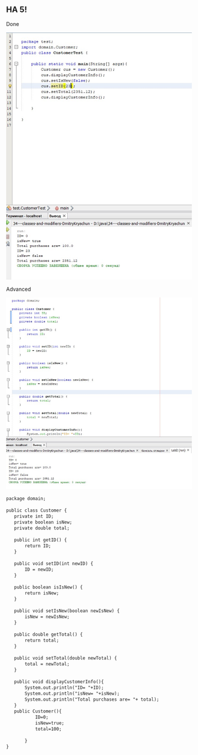 ## НА 5!

Done

![Done](https://github.com/ppc-ntu-khpi/34---classes-and-modifiers-DmitryKryachun/blob/main/Solution/done.jpg)


Advanced


![Advanced](https://github.com/ppc-ntu-khpi/34---classes-and-modifiers-DmitryKryachun/blob/main/Solution/advanced.jpg)
 ```
package domain;

public class Customer {
    private int ID;
    private boolean isNew;
    private double total;
    
    public int getID() {
        return ID;
    }

    public void setID(int newID) {
        ID = newID;
    }

    public boolean isIsNew() {
        return isNew;
    }

    public void setIsNew(boolean newIsNew) {
        isNew = newIsNew;
    }

    public double getTotal() {
        return total;
    }

    public void setTotal(double newTotal) {
        total = newTotal;
    }
    
    public void displayCustomerInfo(){
        System.out.println("ID= "+ID);
        System.out.println("isNew= "+isNew);
        System.out.println("Total purchases are= "+ total);
    }
    public Customer(){
            ID=0;
            isNew=true;
            total=100;
            
        }
}
```
